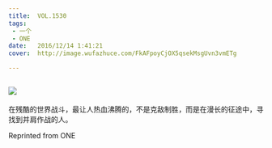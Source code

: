 ```yaml
---
title:	VOL.1530
tags:
 - 一个
 - ONE
date:	2016/12/14 1:41:21
cover:	http://image.wufazhuce.com/FkAFpoyCjOX5qsekMsgUvn3vmETg

---
```

![](http://image.wufazhuce.com/FkAFpoyCjOX5qsekMsgUvn3vmETg)
---

在残酷的世界战斗，最让人热血沸腾的，不是克敌制胜，而是在漫长的征途中，寻找到并肩作战的人。
 
Reprinted from ONE
